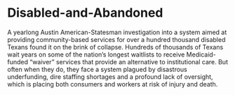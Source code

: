 # Disabled-and-Abandoned

A yearlong Austin American-Statesman investigation into a system aimed at providing community-based services for over a hundred thousand disabled Texans found it on the brink of collapse. Hundreds of thousands of Texans wait years on some of the nation’s longest waitlists to receive Medicaid-funded “waiver” services that provide an alternative to institutional care. But often when they do, they face a system plagued by disastrous underfunding, dire staffing shortages and a profound lack of oversight, which is placing both consumers and workers at risk of injury and death.
